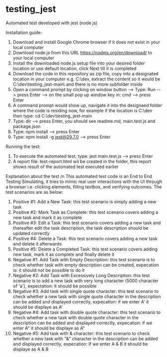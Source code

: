 # testing_jest
Automated test developed with jest (node js)

Installation guide:
1. Download and install Google Chrome browser if it does not exist in your local computer
2. Download node.js from this URL https://nodejs.org/en/download/ to your local computer
3. Install the downloaded node.js setup file into your desired folder location or use default location, click Next till it is completed
4. Download the code in this repository as zip file, copy into a designated location in your computer e.g. C:\dev, extract the content so it would be C:\dev\testing_jest-main\ and there is no more subfolder inside
5. Open a command prompt by clicking on window button --> Type: Run --> press Enter --> on the small pop up window key in: cmd --> press Enter
6. A command prompt would show up, navigate it into the designaed folder where the code is residing now, for example if the location is C:\dev then type: cd C:\dev\testing_jest-main
7. Type: dir --> press Enter, you should see readme.md, main.test.js and package.json
8. Type: npm install --> press Enter
9. Type: npm install -g jest@29.7.0 --> press Enter

Running the test:
1. To execute the automated test, type: jest main.test.js --> press Enter
2. A report file: test-report.html wil be created in the folder, this report shows result of the automated test executed earlier

Explanation about the test /n
This automated test code is an End to End Testing Simulating, it tries to mimic real user interactions with the UI through a browser i.e. clicking elements, filling textbox, and verifying outcomes.
The test scenarios are as below:
1. Positive #1: Add a New Task: this test scenario is simply adding a new task
2. Positive #2: Mark Task as Complete: this test scenario covers adding a new task and mark it as complete
3. Positive #3: Edit a Task: this test scenario covers adding a new task and thereafter edit the task description, the task description should be updated correctly
4. Positive #4: Delete a Task: this test scenario covers adding a new task and delete it afterwards
5. Positive #5: Delete a Completed Task: this test scenario covers adding new task, mark it as complete and finally delete it
6. Negative #1: Add Task with Empty Description: this test scenario is to check whether task with empty description can be created, expecation is: it should not be possible to do it
7. Negative #2: Add Task with Excessively Long Description: this test scenario is to add a new task with very long character (5000 character of 'a'), expectation: it should be possible
8. Negative #3: Add task with single quote character: this test scenario to check whether a new task with single quote character in the description can be added and displayed correctly, expecation: if we enter A' it should be displaye as A'
9. Negative #4: Add task with double quote character: this test scenario to check whether a new task with double quote character in the description can be added and displayed correctly, expecation: if we enter A" it should be displaye as A"
10. Negative #5: Add task with & character: this test scenario to check whether a new task with "&" character in the description can be added and displayed correctly, expecation: if we enter A & B it should be displaye as A & B

